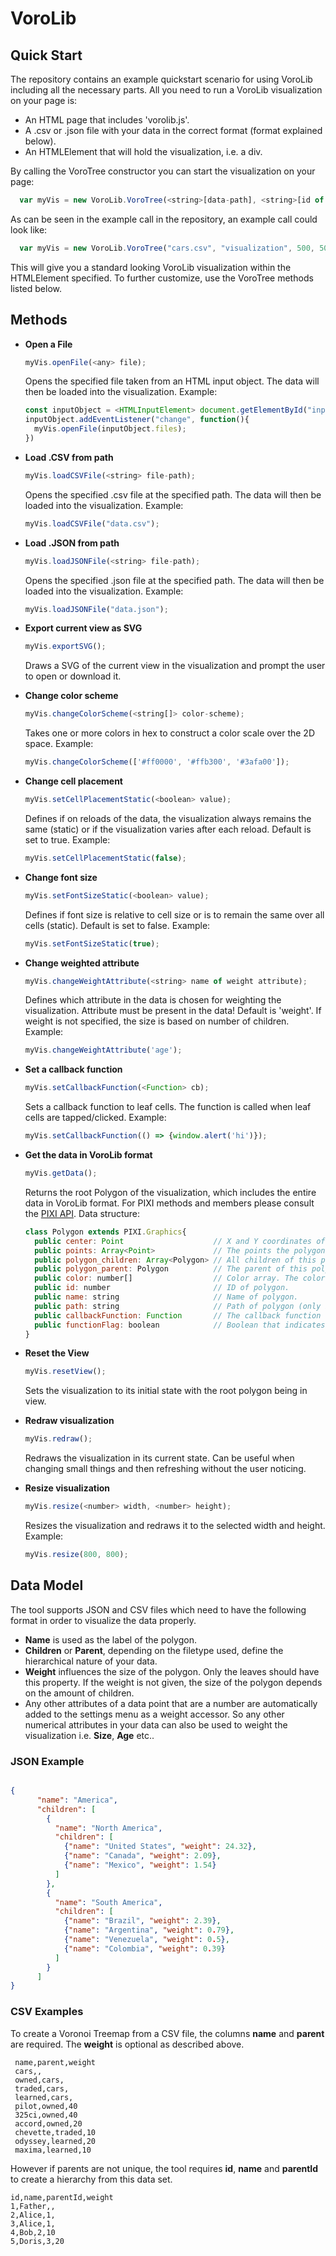 # VoroLib #

## Quick Start ##

The repository contains an example quickstart scenario for using VoroLib including all the necessary parts. All you need to run a VoroLib
visualization on your page is:

* An HTML page that includes 'vorolib.js'.
* A .csv or .json file with your data in the correct format (format explained below).
* An HTMLElement that will hold the visualization, i.e. a div.

By calling the VoroTree constructor you can start the visualization on your page:

```js
  var myVis = new VoroLib.VoroTree(<string>[data-path], <string>[id of HTMLElement], <number>[width], <number>[height])
```

As can be seen in the example call in the repository, an example call could look like:

```js
  var myVis = new VoroLib.VoroTree("cars.csv", "visualization", 500, 500)
```

This will give you a standard looking VoroLib visualization within the HTMLElement specified. To further customize, use
the VoroTree methods listed below.

## Methods ##

* **Open a File**

  ```js
  myVis.openFile(<any> file);
  ```

  Opens the specified file taken from an HTML input object. The data will then be loaded into the visualization.
  Example:

  ```js
  const inputObject = <HTMLInputElement> document.getElementById("input");
  inputObject.addEventListener("change", function(){
    myVis.openFile(inputObject.files);
  })
  ```

* **Load .CSV from path**

  ```js
  myVis.loadCSVFile(<string> file-path);
  ```

  Opens the specified .csv file at the specified path. The data will then be loaded into the visualization.
  Example:

  ```js
  myVis.loadCSVFile("data.csv");
  ```

* **Load .JSON from path**

  ```js
  myVis.loadJSONFile(<string> file-path);
  ```

  Opens the specified .json file at the specified path. The data will then be loaded into the visualization.
  Example:

  ```js
  myVis.loadJSONFile("data.json");
  ```

* **Export current view as SVG**

  ```js
  myVis.exportSVG();
  ```

  Draws a SVG of the current view in the visualization and prompt the user to open or download it.
* **Change color scheme**

  ```js
  myVis.changeColorScheme(<string[]> color-scheme);
  ```

  Takes one or more colors in hex to construct a color scale over the 2D space.
  Example:

    ```js
    myVis.changeColorScheme(['#ff0000', '#ffb300', '#3afa00']);
    ```

* **Change cell placement**

  ```js
  myVis.setCellPlacementStatic(<boolean> value);
  ```

  Defines if on reloads of the data, the visualization always remains the same (static) or
  if the visualization varies after each reload. Default is set to true.
  Example:

  ```js
  myVis.setCellPlacementStatic(false);
  ```

* **Change font size**

  ```js
  myVis.setFontSizeStatic(<boolean> value);
  ```

  Defines if font size is relative to cell size or is to remain the same over all cells (static).
  Default is set to false.
  Example:

  ```js
  myVis.setFontSizeStatic(true);
  ```

* **Change weighted attribute**

  ```js
  myVis.changeWeightAttribute(<string> name of weight attribute);
  ```

  Defines which attribute in the data is chosen for weighting the visualization. Attribute must be present in the data!
  Default is 'weight'. If weight is not specified, the size is based on number of children.
  Example:

  ```js
  myVis.changeWeightAttribute('age');
  ```

* **Set a callback function**

  ```js
  myVis.setCallbackFunction(<Function> cb);
  ```

  Sets a callback function to leaf cells. The function is called when leaf cells are tapped/clicked.
  Example:

  ```js
  myVis.setCallbackFunction(() => {window.alert('hi')});
  ```

* **Get the data in VoroLib format**

  ```js
  myVis.getData();
  ```

  Returns the root Polygon of the visualization, which includes the entire data in VoroLib format.
  For PIXI methods and members please consult the [PIXI API](https://pixijs.download/dev/docs/PIXI.Graphics.html).
  Data structure:

  ```js
  class Polygon extends PIXI.Graphics{
    public center: Point                    // X and Y coordinates of the center of the polygon.
    public points: Array<Point>             // The points the polygon is made up of.
    public polygon_children: Array<Polygon> // All children of this polygon.
    public polygon_parent: Polygon          // The parent of this polygon.
    public color: number[]                  // Color array. The color at color[0] is the one that is used for this polygon.
    public id: number                       // ID of polygon.
    public name: string                     // Name of polygon.
    public path: string                     // Path of polygon (only if imported from folder structure).
    public callbackFunction: Function       // The callback function of this polygon.
    public functionFlag: boolean            // Boolean that indicates whether cb function is active.
  }
  ```

* **Reset the View**

  ```js
  myVis.resetView();
  ```

  Sets the visualization to its initial state with the root polygon being in view.

* **Redraw visualization**

  ```js
  myVis.redraw();
  ```

  Redraws the visualization in its current state. Can be useful when changing small things and then refreshing without the user noticing.

* **Resize visualization**

  ```js
  myVis.resize(<number> width, <number> height);
  ```

  Resizes the visualization and redraws it to the selected width and height.
  Example:

  ```js
  myVis.resize(800, 800);
  ```

## Data Model ##

The tool supports JSON and CSV files which need to have the following format in order to visualize the data properly.

* **Name** is used as the label of the polygon.
* **Children** or **Parent**, depending on the filetype used, define the hierarchical nature of your data.
* **Weight** influences the size of the polygon. Only the leaves should have this property. If the weight is not given, the size of the polygon depends on the amount of children.
* Any other attributes of a data point that are a number are automatically added to the settings menu as a weight accessor. So any other numerical attributes in your data can also be used to weight the visualization i.e. **Size**, **Age** etc..

### JSON Example ###

```json

{
      "name": "America",
      "children": [
        {
          "name": "North America",
          "children": [
            {"name": "United States", "weight": 24.32},
            {"name": "Canada", "weight": 2.09},
            {"name": "Mexico", "weight": 1.54}
          ]
        },
        {
          "name": "South America",
          "children": [
            {"name": "Brazil", "weight": 2.39},
            {"name": "Argentina", "weight": 0.79},
            {"name": "Venezuela", "weight": 0.5},
            {"name": "Colombia", "weight": 0.39}
          ]
        }
      ]
}


```

### CSV Examples ###

To create a Voronoi Treemap from a CSV file, the columns **name** and **parent** are required. The **weight** is optional as described above.

```csv
 name,parent,weight
 cars,,
 owned,cars,
 traded,cars,
 learned,cars,
 pilot,owned,40
 325ci,owned,40
 accord,owned,20
 chevette,traded,10
 odyssey,learned,20
 maxima,learned,10
```

However if parents are not unique, the tool requires **id**, **name** and **parentId** to create a hierarchy from this data set.

```csv
id,name,parentId,weight
1,Father,,
2,Alice,1,
3,Alice,1,
4,Bob,2,10
5,Doris,3,20
```
